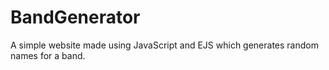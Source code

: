 # BandGenerator
A simple website made using JavaScript and EJS which generates random names for a band.
